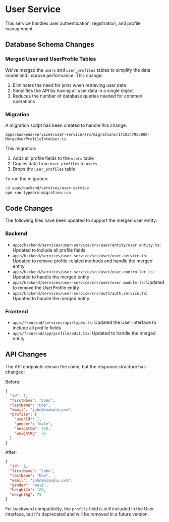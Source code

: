 # User Service

This service handles user authentication, registration, and profile management.

## Database Schema Changes

### Merged User and UserProfile Tables

We've merged the `users` and `user_profiles` tables to simplify the data model and improve performance. This change:

1. Eliminates the need for joins when retrieving user data
2. Simplifies the API by having all user data in a single object
3. Reduces the number of database queries needed for common operations

### Migration

A migration script has been created to handle this change:

```
apps/backend/services/user-service/src/migrations/1710347983000-MergeUserProfileIntoUser.ts
```

This migration:
1. Adds all profile fields to the `users` table
2. Copies data from `user_profiles` to `users`
3. Drops the `user_profiles` table

To run the migration:

```bash
cd apps/backend/services/user-service
npm run typeorm migration:run
```

## Code Changes

The following files have been updated to support the merged user entity:

### Backend

- `apps/backend/services/user-service/src/user/entity/user.entity.ts`: Updated to include all profile fields
- `apps/backend/services/user-service/src/user/user.service.ts`: Updated to remove profile-related methods and handle the merged entity
- `apps/backend/services/user-service/src/user/user.controller.ts`: Updated to handle the merged entity
- `apps/backend/services/user-service/src/user/user.module.ts`: Updated to remove the UserProfile entity
- `apps/backend/services/user-service/src/auth/auth.service.ts`: Updated to handle the merged entity

### Frontend

- `apps/frontend/services/api/types.ts`: Updated the User interface to include all profile fields
- `apps/frontend/app/profile/edit.tsx`: Updated to handle the merged entity

## API Changes

The API endpoints remain the same, but the response structure has changed:

Before:
```json
{
  "id": 1,
  "firstName": "John",
  "lastName": "Doe",
  "email": "john@example.com",
  "profile": {
    "userId": 1,
    "gender": "male",
    "heightCm": 180,
    "weightKg": 75
  }
}
```

After:
```json
{
  "id": 1,
  "firstName": "John",
  "lastName": "Doe",
  "email": "john@example.com",
  "gender": "male",
  "heightCm": 180,
  "weightKg": 75
}
```

For backward compatibility, the `profile` field is still included in the User interface, but it's deprecated and will be removed in a future version.
